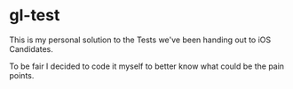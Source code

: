 # gl-test

This is my personal solution to the Tests we've been handing out to iOS Candidates.

To be fair I decided to code it myself to better know what could be the pain points.
